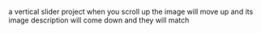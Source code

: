 a vertical slider project 
when you scroll up the image will move up and its image description will come down and they will match
